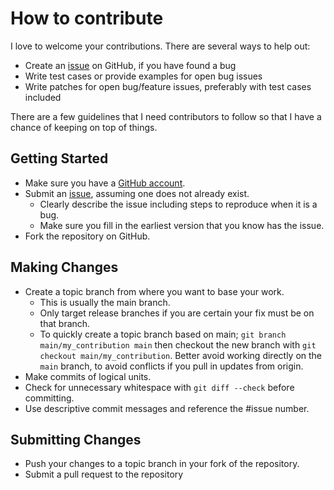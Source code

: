 # How to contribute

I love to welcome your contributions. There are several ways to help out:

- Create an [issue](../../../issues) on GitHub, if you have found a bug
- Write test cases or provide examples for open bug issues
- Write patches for open bug/feature issues, preferably with test cases included

There are a few guidelines that I need contributors to follow so that I have a
chance of keeping on top of things.

## Getting Started

- Make sure you have a [GitHub account](https://github.com/signup/free).
- Submit an [issue](../../../issues), assuming one does not already exist.
  - Clearly describe the issue including steps to reproduce when it is a bug.
  - Make sure you fill in the earliest version that you know has the issue.
- Fork the repository on GitHub.

## Making Changes

- Create a topic branch from where you want to base your work.
  - This is usually the main branch.
  - Only target release branches if you are certain your fix must be on that
    branch.
  - To quickly create a topic branch based on main; `git branch main/my_contribution main` then checkout the new branch with `git checkout main/my_contribution`. Better avoid working directly on the
    `main` branch, to avoid conflicts if you pull in updates from origin.
- Make commits of logical units.
- Check for unnecessary whitespace with `git diff --check` before committing.
- Use descriptive commit messages and reference the #issue number.

## Submitting Changes

- Push your changes to a topic branch in your fork of the repository.
- Submit a pull request to the repository
